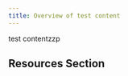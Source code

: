 ```yaml
---
title: Overview of test content
---
```


test contentzzp

## Resources Section

<div class="full-screen-wrapper">

<method-card-list />

</div>

